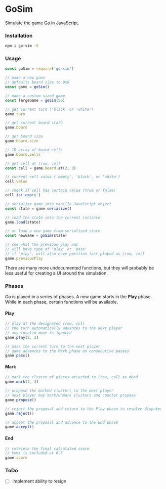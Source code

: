 # GoSim
Simulate the game [Go](https://en.wikipedia.org/wiki/Go_(game)) in JavaScript.

### Installation

```bash
npm i go-sim -S
```

### Usage

```javascript
const goSim = require('go-sim')

// make a new game
// defaults board size to 9x9
const game = goSim()

// make a custom sized game
const largeGame = goSim(50)

// get current turn ('black' or 'white')
game.turn

// get current board state
game.board

// get board size
game.board.size

// 1D array of board cells
game.board.cells

// get cell at (row, col)
const cell = game.board.at(2, 3)

// current cell value ('empty', 'black', or 'white')
cell.value

// check if cell has certain value (true or false)
cell.is('empty')

// serialize game into vanilla JavaScript object
const state = game.serialize()

// load the state into the current instance
game.load(state)

// or load a new game from serialized state
const newGame = goSim(state)

// see what the previous play was
// will have type of 'play' or 'pass'
// if 'play', will also have position last played as [row, col]
game.previousPlay
```

There are many more undocumented functions, but they will probably be less useful for creating a UI around the simulation.

### Phases

Go is played in a series of phases. A new game starts in the **Play** phase. While in each phase, certain functions will be available.

#### Play

```javascript
// play at the designated (row, col)
// the turn automatically advances to the next player
// any invalid move is ignored
game.play(2, 3)

// pass the current turn to the next player
// game advances to the Mark phase on consecutive passes
game.pass()
```

#### Mark

```javascript
// mark the cluster of pieces attached to (row, col) as dead
game.mark(2, 3)

// propose the marked clusters to the next player
// next player may mark/unmark clusters and counter propose
game.propose()

// reject the proposal and return to the Play phase to resolve disputes
game.reject()

// accept the proposal and advance to the End phase
game.accept()
```

#### End

```javascript
// retrieve the final calculated score
// komi is included at 6.5
game.score
```

### ToDo

- [ ] implement ability to resign